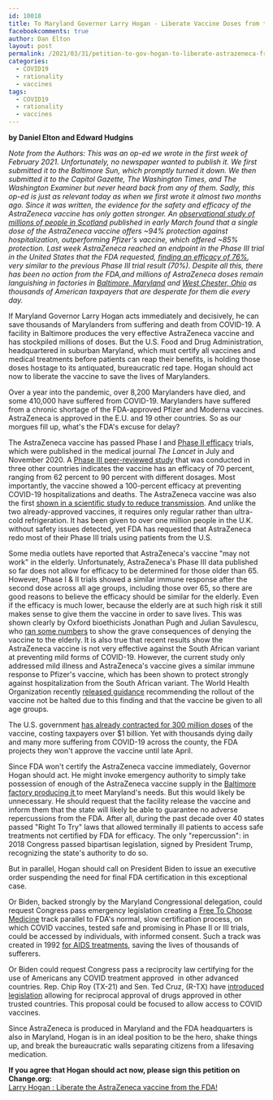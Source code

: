 ```yaml
---
id: 10018
title: To Maryland Governor Larry Hogan - Liberate Vaccine Doses from the FDA!
facebookcomments: true
author: Dan Elton
layout: post
permalink: /2021/03/31/petition-to-gov-hogan-to-liberate-astrazeneca-from-fda.html
categories:
  - COVID19
  - rationality
  - vaccines
tags:
  - COVID19
  - rationality
  - vaccines
---
```


**by Daniel Elton and Edward Hudgins**

*Note from the Authors: This was an op-ed we wrote in the first week of February 2021. Unfortunately, no newspaper wanted to publish it. We first submitted it to the Baltimore Sun, which promptly turned it down. We then submitted it to the Capitol Gazette, The Washington Times, and The Washington Examiner but never heard back from any of them. Sadly, this op-ed is just as relevant today as when we first wrote it almost two months ago. Since it was written, the evidence for the safety and efficacy of the AstraZeneca vaccine has only gotten stronger. An [observational study of millions of people in Scotland](https://archive.is/rwMH5) published in early March found that a single dose of the AstraZeneca vaccine offers ~94% protection against hospitalization, outperforming Pfizer's vaccine, which offered ~85% protection. Last week AstraZeneca reached an endpoint in the Phase III trial in the United States that the FDA requested, [finding an efficacy of 76%](https://www.astrazeneca.com/media-centre/press-releases/2021/azd1222-us-phase-iii-primary-analysis-confirms-safety-and-efficacy.html), very similar to the previous Phase III trial result (70%). Despite all this, there has been no action from the FDA,and millions of AstraZeneca doses remain languishing in factories in [Baltimore, Maryland](https://marginalrevolution.com/marginalrevolution/2021/01/the-astrazeneca-factory-in-baltimore.html) and [West Chester, Ohio](https://www.nytimes.com/2021/03/11/us/politics/coronavirus-astrazeneca-united-states.html) as thousands of American taxpayers that are desperate for them die every day.*

If Maryland Governor Larry Hogan acts immediately and decisively, he can save thousands of Marylanders from suffering and death from COVID-19. A facility in Baltimore produces the very effective AstraZeneca vaccine and has stockpiled millions of doses. But the U.S. Food and Drug Administration, headquartered in suburban Maryland, which must certify all vaccines and medical treatments before patients can reap their benefits, is holding those doses hostage to its antiquated, bureaucratic red tape. Hogan should act now to liberate the vaccine to save the lives of Marylanders.

Over a year into the pandemic, over 8,200 Marylanders have died, and some 410,000 have suffered from COVID-19. Marylanders have suffered from a chronic shortage of the FDA-approved Pfizer and Moderna vaccines. AstraZeneca is approved in the E.U. and 19 other countries. So as our morgues fill up, what's the FDA's excuse for delay?

The AstraZeneca vaccine has passed Phase I and [Phase II efficacy](http://thelancet.com/journals/lancet/article/PIIS0140-6736(20)32466-1/fulltext) trials, which were published in the medical journal *The Lancet* in July and November 2020. A [Phase III peer-reviewed study](https://www.thelancet.com/journals/lancet/article/PIIS0140-6736(20)32661-1/fulltext) that was conducted in three other countries indicates the vaccine has an efficacy of 70 percent, ranging from 62 percent to 90 percent with different dosages. Most importantly, the vaccine showed a 100-percent efficacy at preventing COVID-19 hospitalizations and deaths. The AstraZeneca vaccine was also the first [shown in a scientific study to reduce transmission](https://papers.ssrn.com/sol3/papers.cfm?abstract_id=3777268). And unlike the two already-approved vaccines, it requires only regular rather than ultra-cold refrigeration. It has been given to over one million people in the U.K. without safety issues detected, yet FDA has requested that AstraZeneca redo most of their Phase III trials using patients from the U.S.

Some media outlets have reported that AstraZeneca's vaccine "may not work" in the elderly. Unfortunately, AstraZeneca's Phase III data published so far does not allow for efficacy to be determined for those older than 65. However, Phase I & II trials showed a similar immune response after the second dose across all age groups, including those over 65, so there are good reasons to believe the efficacy should be similar for the elderly. Even if the efficacy is much lower, because the elderly are at such high risk it still makes sense to give them the vaccine in order to save lives. This was shown clearly by Oxford bioethicists Jonathan Pugh and Julian Savulescu, who [ran some numbers](https://theconversation.com/not-recommending-astrazeneca-vaccine-for-the-elderly-risks-the-lives-of-the-most-vulnerable-154605) to show the grave consequences of denying the vaccine to the elderly. It is also true that recent results show the AstraZeneca vaccine is not very effective against the South African variant at preventing mild forms of COVID-19. However, the current study only addressed mild illness and AstraZeneca's vaccine gives a similar immune response to Pfizer's vaccine, which has been shown to protect strongly against hospitalization from the South African variant. The World Health Organization recently [released guidance](https://www.who.int/publications/i/item/WHO-2019-nCoV-vaccines-SAGE_recommendation-AZD1222-2021.1/) recommending the rollout of the vaccine not be halted due to this finding and that the vaccine be given to all age groups. 

The U.S. government [has already contracted for 300 million doses](https://www.reuters.com/article/us-health-coronavirus-astrazeneca/u-s-secures-300-million-doses-of-potential-astrazeneca-covid-19-vaccine-idUSKBN22X0J9) of the vaccine, costing taxpayers over $1 billion. Yet with thousands dying daily and many more suffering from COVID-19 across the county, the FDA projects they won't approve the vaccine until late April.  

Since FDA won't certify the AstraZeneca vaccine immediately, Governor Hogan should act. He might invoke emergency authority to simply take possession of enough of the AstraZeneca vaccine supply in the [Baltimore factory producing it ](https://www.baltimoresun.com/coronavirus/bs-pr-hs-making-more-vaccine-20210129-5dmn7hxib5dm3hyuiohxb7iibe-story.html)to meet Maryland's needs. But this would likely be unnecessary. He should request that the facility release the vaccine and inform them that the state will likely be able to guarantee no adverse repercussions from the FDA. After all, during the past decade over 40 states passed "Right To Try" laws that allowed terminally ill patients to access safe treatments not certified by FDA for efficacy. The only "repercussion": in 2018 Congress passed bipartisan legislation, signed by President Trump, recognizing the state's authority to do so. 

But in parallel, Hogan should call on President Biden to issue an executive order suspending the need for final FDA certification in this exceptional case.

Or Biden, backed strongly by the Maryland Congressional delegation, could request Congress pass emergency legislation creating a [Free To Choose Medicine](https://www.heartland.org/_template-assets/documents/publications/TEDDPaper.pdf) track parallel to FDA's normal, slow certification process, on which COVID vaccines, tested safe and promising in Phase II or III trials, could be accessed by individuals, with informed consent. Such a track was created in 1992 [for AIDS treatments](https://www.heartland.org/_template-assets/documents/publications/ParallelTrackPB.pdf), saving the lives of thousands of sufferers.

Or Biden could request Congress pass a reciprocity law certifying for the use of Americans any COVID treatment approved  in other advanced countries. Rep. Chip Roy (TX-21) and Sen. Ted Cruz, (R-TX) have [introduced legislation](https://roy.house.gov/media/press-releases/roy-reintroduces-legislation-improve-americans-access-lifesaving-medicine) allowing for reciprocal approval of drugs approved in other trusted countries. This proposal could be focused to allow access to COVID vaccines.

Since AstraZeneca is produced in Maryland and the FDA headquarters is also in Maryland, Hogan is in an ideal position to be the hero, shake things up, and break the bureaucratic walls separating citizens from a lifesaving medication.

**If you agree that Hogan should act now, please sign this petition on Change.org:**\
[Larry Hogan : Liberate the AstraZeneca vaccine from the FDA!](https://www.change.org/p/larry-hogan-larry-hogan-liberate-the-astrazeneca-vaccine-from-the-fda)
